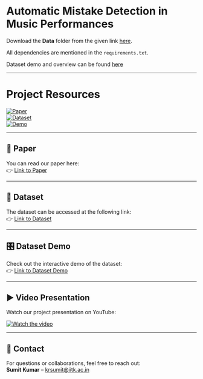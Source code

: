 # Automatic Mistake Detection in Music Performances

Download the **Data** folder from the given link [here](https://iitk-my.sharepoint.com/:f:/r/personal/jsuraj_iitk_ac_in/Documents/Madhav%20Lab/M3?csf=1&web=1&e=HUdgr5).  

All dependencies are mentioned in the `requirements.txt`.  

Dataset demo and overview can be found [here](https://iitk-my.sharepoint.com/:p:/g/personal/jsuraj_iitk_ac_in/EWIKnF8Z0nJColRQw2T82qwBEOeMPXM-jMf4RXb1vjvMwg?e=Ee2hhW)

---

# Project Resources  

[![Paper](https://img.shields.io/badge/Paper-Link-blue)](https://www.techrxiv.org/users/681419/articles/682248-automatic-detection-and-analysis-of-singing-mistakes-for-music-pedagogy)  
[![Dataset](https://img.shields.io/badge/Dataset-Link-green)](https://zenodo.org/records/8332078)  
[![Demo](https://img.shields.io/badge/Dataset%20Demo-Link-orange)](https://iitk-my.sharepoint.com/:p:/g/personal/jsuraj_iitk_ac_in/EWIKnF8Z0nJColRQw2T82qwBEOeMPXM-jMf4RXb1vjvMwg?e=Ee2hhW)

---

## 📄 Paper
You can read our paper here:  
👉 [Link to Paper](https://www.techrxiv.org/users/681419/articles/682248-automatic-detection-and-analysis-of-singing-mistakes-for-music-pedagogy)  

---

## 📂 Dataset
The dataset can be accessed at the following link:  
👉 [Link to Dataset](https://zenodo.org/records/8332078)  

---

## 🎛 Dataset Demo
Check out the interactive demo of the dataset:  
👉 [Link to Dataset Demo](https://iitk-my.sharepoint.com/:p:/g/personal/jsuraj_iitk_ac_in/EWIKnF8Z0nJColRQw2T82qwBEOeMPXM-jMf4RXb1vjvMwg?e=Ee2hhW)

---

## ▶️ Video Presentation
Watch our project presentation on YouTube:  

[![Watch the video](https://img.youtube.com/vi/B8qMN5H6phc/0.jpg)](https://www.youtube.com/watch?v=B8qMN5H6phc&t=2s&ab_channel=MADHAVlabIITK)  

---

## 📧 Contact
For questions or collaborations, feel free to reach out:  
**Sumit Kumar** – krsumit@iitk.ac.in
